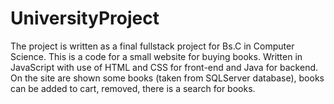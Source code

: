 # UniversityProject
The project is written as a final fullstack project for Bs.C in Computer Science. 
This is a code for a small website for buying books. Written in JavaScript with use of HTML and CSS for front-end and Java for backend.
On the site are shown some books (taken from SQLServer database), books can be added to cart, removed, there is a search for books. 

